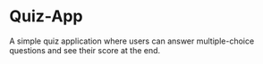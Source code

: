 # Quiz-App
A simple quiz application where users can answer multiple-choice questions and see their score at the end.
